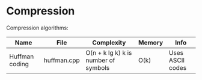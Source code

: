Compression
===========

Compression algorithms:

| Name | File | Complexity | Memory | Info |
| --- | --- | --- | --- | --- |
| Huffman coding | huffman.cpp | O(n + k lg k) k is number of symbols | O(k) | Uses ASCII codes |
